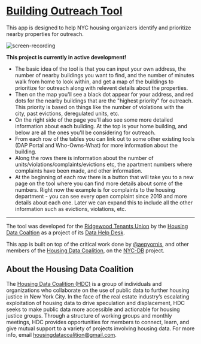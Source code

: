 # [Building Outreach Tool](https://maxwell-austensen.shinyapps.io/building-outreach-tool)

This app is designed to help NYC housing organizers identify and prioritize nearby properties for outreach.

![screen-recording](building-outreach-tool.gif)


**This project is currently in active development!**


* The basic idea of the tool is that you can input your own address, the number of nearby buildings you want to find, and the number of minutes walk from home to look within, and get a map of the buildings to prioritize for outreach along with relevent details about the properties.  
* Then on the map you'll see a black dot appear for your address, and red dots for the nearby buildings that are the "highest priority" for outreach. This priority is based on things like the number of violations with the city, past evictions, deregulated units, etc. 
* On the right side of the page you'll also see some more detailed information about each building. At the top is your home building, and below are all the ones you'll be considering for outreach.  
* From each row of the tables you can link out to some other existing tools (DAP Portal and Who-Owns-What) for more information about the building.  
* Along the rows there is information about the number of units/violations/complaints/evictions etc, the apartment numbers where complaints have been made, and other information.  
* At the beginning of each row there is a button that will take you to a new page on the tool where you can find more details about some of the numbers. Right now the example is for complaints to the housing department - you can see every open complaint since 2019 and more details about each one. Later we can expand this to include all the other information such as evictions, violations, etc.  


--- 


The tool was developed for the [Ridgewood Tenants Union](http://ridgewoodtenantsunion.org/) by the [Housing Data Coaltion](https://www.housingdatanyc.org/) as a project of its [Data Help Desk](https://www.housingdatanyc.org/#data-help-desk).

This app is built on top of the critical work done by [@aepyornis](https://github.com/aepyornis), and other members of the [Housing Data Coalition](https://www.housingdatanyc.org/), on the [NYC-DB](https://github.com/nycdb/nycdb) project.



## About the Housing Data Coalition

The [Housing Data Coalition (HDC)](https://www.housingdatanyc.org/) is a group of individuals and organizations who collaborate on the use of public data to further housing justice in New York City. In the face of the real estate industry’s escalating exploitation of housing data to drive speculation and displacement, HDC seeks to make public data more accessible and actionable for housing justice groups. Through a structure of working groups and monthly meetings, HDC provides opportunities for members to connect, learn, and give mutual support to a variety of projects involving housing data. For more info, email [housingdatacoalition@gmail.com](mailto:housingdatacoalition@gmail.com).

